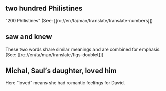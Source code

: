 ## two hundred Philistines ##

"200 Philistines" (See: [[rc://en/ta/man/translate/translate-numbers]])

## saw and knew ##

These two words share similar meanings and are combined for emphasis. (See: [[rc://en/ta/man/translate/figs-doublet]])

## Michal, Saul’s daughter, loved him ##

Here “loved” means she had romantic feelings for David.